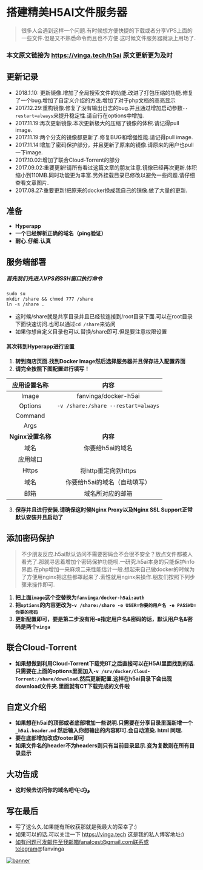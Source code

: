 # 搭建精美H5AI文件服务器

> 很多人会遇到这样一个问题.有时候想方便快捷的下载或者分享VPS上面的一些文件.但是又不熟悉命令而且也不方便.这时候文件服务器就派上用场了.

### 本文原文链接为 https://vinga.tech/h5ai 原文更新更为及时


## 更新记录

- 2018.1.10: 更新镜像.增加了全局搜索文件的功能.改进了打包压缩的功能.修复了一个bug.增加了自定义介绍的方法.增加了对于php文档的高亮显示
- 2017.12.29:重构镜像.修复了没有输出日志的bug.并且通过增加启动参数`--restart=always`来提升稳定性.请自行在options中增加.
- 2017.11.19:再次更新镜像.本次更新极大的压缩了镜像的体积.请记得pull image.
- 2017.11.19:两个分支的镜像都更新了.修复BUG和增强性能.请记得pull image.
- 2017.11.14:增加了密码保护部分，并且更新了原来的镜像.请原来的用户也pull一下image.
- 2017.10.02:增加了联合Cloud-Torrent的部分
- 2017.09.02:重要更新!请所有看过这篇文章的朋友注意.镜像已经再次更新.体积缩小到110MB.同时功能更为丰富.另外挂载目录已修改以避免一些问题.请仔细查看文章图片.
- 2017.08.27:重要更新!把原来的docker换成我自己的镜像.做了大量的更新.

## 准备

* **Hyperapp**
* **一个已经解析正确的域名（ping验证）**
* **耐心.仔细.认真**


## 服务端部署

##### 首先我们先进入VPS的SSH窗口执行命令


```
sudo su
mkdir /share && chmod 777 /share
ln -s /share .
```
* 这时候/share就是共享目录并且已经软连接到/root目录下面.可以在root目录下面快速访问.也可以通过`cd /share`来访问
* 如果你想自定义目录也可以.替换/share即可.但是要注意权限设置


#### 其次转到Hyperapp进行设置

1. **转到商店页面.找到Docker Image然后选择服务器并且保存进入配置界面**
2. **请完全按照下图配置进行填写！**

|    应用设置名称     |          内容          |
| :-----------: | :------------------: |
|     Image     | fanvinga/docker-h5ai |
|    Options    |   `-v /share:/share --restart=always`  |
|    Command    |                      |
|     Args      |                      |
| **Nginx设置名称** |        **内容**        |
|      域名       |      你要给h5ai的域名      |
|     应用端口      |                      |
|     Https     |    将http重定向到https    |
|      域名       |   你要给h5ai的域名（自动填写）   |
|      邮箱       |       域名所对应的邮箱       |


3. **保存并且进行安装.请确保这时候Nginx Proxy以及Nginx SSL Support正常默认安装并且启动了**

## 添加密码保护

> 不少朋友反应.h5ai默认访问不需要密码会不会很不安全？放点文件都被人看光了.那就寻思着增加个密码保护功能呗.一研究.h5ai本身的只能保护info界面.在php增加一来麻烦二来性能估计一般.想起来自己做docker的时候为了方便用nginx把这些都罩起来了.索性就用nginx来操作.朋友们按照下列步骤来操作即可.


1. **把上面`image`这个空替换为`fanvinga/docker-h5ai:auth`**
2. **把`options`的内容更改为`-v /share:/share -e USER=你要的用户名 -e PASSWD=你要的密码`**
3. **更新配置即可，要是第二步没有用-e指定用户名&密码的话，默认用户名&密码是两个`vinga`**

## 联合Cloud-Torrent

* **如果想做到利用Cloud-Torrent下载完BT之后直接可以在H5AI里面找到的话.只需要在上面的options里面加入`-v /srv/docker/Cloud-Torrent:/share/download`.然后更新配置.这样在h5ai目录下会出现download文件夹.里面就有CT下载完成的文件啦**

## 自定义介绍

* **如果想在h5ai的顶部或者底部增加一些说明.只需要在分享目录里面新增一个 `_h5ai.header.md` 然后输入你想输出的内容即可.会自动渲染. html 同理.**
* **要在底部增加改成footer即可**
* **如果文件名的header不为headers则只有当前目录显示.变为复数则在所有目录显示**

## 大功告成

* **这时候去访问你的域名吧٩(˃̶͈̀௰˂̶͈́)و**

## 写在最后

* 写了这么久.如果能有所收获那就是我最大的荣幸了:)
* 如果可以的话.可以关注一下 https://vinga.tech 这是我的私人博客地址:)
* 如有问题可发邮件至我邮箱fanalcest@gmail.com联系或telegram@fanvinga

<a href="https://vinga.tech"><img src="https://d.unlimit.fun/design/banner.png" alt="banner" target="_blank"></a>
